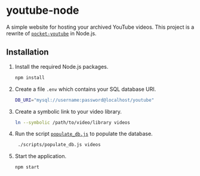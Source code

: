 # youtube-node

A simple website for hosting your archived YouTube videos. This project is a rewrite of [`pocket-youtube`](https://github.com/peppermintpatty5/pocket-youtube/) in Node.js.

## Installation

1. Install the required Node.js packages.

    ```sh
    npm install
    ```

2. Create a file `.env` which contains your SQL database URI.

    ```sh
    DB_URI="mysql://username:password@localhost/youtube"
    ```

3. Create a symbolic link to your video library.

    ```sh
    ln --symbolic /path/to/video/library videos
    ```

4. Run the script [`populate_db.js`](scripts/populate_db.js) to populate the database.

   ```sh
    ./scripts/populate_db.js videos
    ```

5. Start the application.

    ```sh
    npm start
    ```
